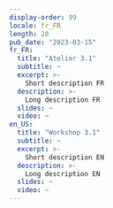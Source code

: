```yaml
---
display-order: 99
locale: fr_FR
length: 20
pub_date: "2023-03-15"
fr_FR:
  title: "Atelier 3.1"
  subtitle: ~
  excerpt: >-
    Short description FR
  description: >-
    Long description FR
  slides: ~
  video: ~
en_US:
  title: "Workshop 3.1"
  subtitle: ~
  excerpt: >-
    Short description EN
  description: >-
    Long description EN
  slides: ~
  video: ~
---
```

